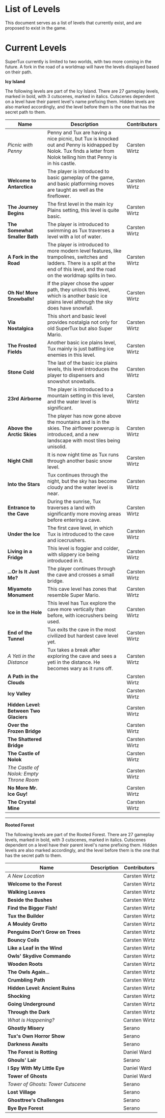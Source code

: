 # List of Levels

This document serves as a list of levels that currently exist, and are proposed to exist in the game.

# Current Levels

SuperTux currently is limited to two worlds, with two more coming in the future. A fork in the road of a worldmap will have the levels displayed based on their path.

**Icy Island**

The following levels are part of the Icy Island. There are 27 gameplay levels, marked in bold, with 3 cutscenes, marked in italics. Cutscenes dependent on a level have their parent level's name prefixing them. Hidden levels are also marked accordingly, and the level before them is the one that has the secret path to them.

| Name | Description | Contributors |
| --- | --- | --- |
| *Picnic with Penny* | Penny and Tux are having a nice picnic, but Tux is knocked out and Penny is kidnapped by Nolok. Tux finds a letter from Nolok telling him that Penny is in his castle. | Carsten Wirtz |
| **Welcome to Antarctica** | The player is introduced to basic gameplay of the game, and basic platforming moves are taught as well as the fireflower. | Carsten Wirtz |
| **The Journey Begins** | The first level in the main Icy Plains setting, this level is quite basic. | Carsten Wirtz |
| **The Somewhat Smaller Bath** | The player is introduced to swimming as Tux traverses a level with a lot of water. | Carsten Wirtz |
| **A Fork in the Road** | The player is introduced to more modern level features, like trampolines, switches and ladders. There is a split at the end of this level, and the road on the worldmap splits in two. | Carsten Wirtz |
| **Oh No! More Snowballs!** | If the player chose the upper path, they unlock this level, which is another basic ice plains level although the sky does have snowfall. | Carsten Wirtz |
| **Via Nostalgica** | This short and basic level provides nostalgia not only for old SuperTux but also Super Mario. | Carsten Wirtz |
| **The Frosted Fields** | Another basic ice plains level, Tux mainly is just battling ice enemies in this level. | Carsten Wirtz |
| **Stone Cold** | The last of the basic ice plains levels, this level introduces the player to dispensers and snowshot snowballs. | Carsten Wirtz |
| **23rd Airborne** | The player is introduced to a mountain setting in this level, and the water level is significant. | Carsten Wirtz |
| **Above the Arctic Skies** | The player has now gone above the mountains and is in the skies. The airflower powerup is introduced, and a new landscape with most tiles being unisolid. | Carsten Wirtz |
| **Night Chill** | It is now night time as Tux runs through another basic snow level. | Carsten Wirtz |
| **Into the Stars** | Tux continues through the night, but the sky has become cloudy and the water level is near. | Carsten Wirtz |
| **Entrance to the Cave** | During the sunrise, Tux traverses a land with significantly more moving areas before entering a cave. | Carsten Wirtz |
| **Under the Ice** | The first cave level, in which Tux is introduced to the cave and icecrushers. | Carsten Wirtz |
| **Living in a Fridge** | This level is foggier and colder, with slippery ice being introduced in it. | Carsten Wirtz |
| **...Or Is It Just Me?** | The player continues through the cave and crosses a small bridge. | Carsten Wirtz |
| **Miyamoto Monument** | This cave level has zones that resemble Super Mario. | Carsten Wirtz |
| **Ice in the Hole** | This level has Tux explore the cave more vertically than before, with icecrushers being used. | Carsten Wirtz |
| **End of the Tunnel** | Tux exits the cave in the most civilized but hardest cave level yet. | Carsten Wirtz |
| *A Yeti in the Distance* | Tux takes a break after exploring the cave and sees a yeti in the distance. He becomes wary as it runs off. | Carsten Wirtz |
| **A Path in the Clouds** || Carsten Wirtz |
| **Icy Valley** || Carsten Wirtz |
| **Hidden Level: Between Two Glaciers** || Carsten Wirtz |
| **Over the Frozen Bridge** || Carsten Wirtz |
| **The Shattered Bridge** || Carsten Wirtz |
| **The Castle of Nolok** || Carsten Wirtz |
| *The Castle of Nolok: Empty Throne Room* || Carsten Wirtz |
| **No More Mr. Ice Guy!** || Carsten Wirtz |
| **The Crystal Mine** || Carsten Wirtz |

-----

**Rooted Forest**

The following levels are part of the Rooted Forest. There are 27 gameplay levels, marked in bold, with 3 cutscenes, marked in italics. Cutscenes dependent on a level have their parent level's name prefixing them. Hidden levels are also marked accordingly, and the level before them is the one that has the secret path to them.

| Name | Description | Contributors |
| --- | --- | --- |
| *A New Location* || Carsten Wirtz |
| **Welcome to the Forest** || Carsten Wirtz |
| **Walking Leaves** || Carsten Wirtz |
| **Beside the Bushes** || Carsten Wirtz |
| **Find the Bigger Fish!** || Carsten Wirtz |
| **Tux the Builder** || Carsten Wirtz |
| **A Mouldy Grotto** || Carsten Wirtz |
| **Penguins Don't Grow on Trees** || Carsten Wirtz |
| **Bouncy Coils** || Carsten Wirtz |
| **Like a Leaf in the Wind** || Carsten Wirtz |
| **Owls' Skydive Commando** || Carsten Wirtz |
| **Wooden Roots** || Carsten Wirtz |
| **The Owls Again...** || Carsten Wirtz |
| **Crumbling Path** || Carsten Wirtz |
| **Hidden Level: Ancient Ruins** || Carsten Wirtz |
| **Shocking** || Carsten Wirtz |
| **Going Underground** || Carsten Wirtz |
| **Through the Dark** || Carsten Wirtz |
| *What is Happening?* || Carsten Wirtz |
| **Ghostly Misery** || Serano |
| **Tux's Own Horror Show** || Serano |
| **Darkness Awaits** || Serano |
| **The Forest is Rotting** || Daniel Ward |
| **Ghouls' Lair** || Serano |
| **I Spy With My Little Eye** || Daniel Ward |
| **Tower of Ghosts** || Daniel Ward |
| *Tower of Ghosts: Tower Cutscene* || Serano |
| **Lost Village** || Serano |
| **Ghosttree's Challenges** || Serano |
| **Bye Bye Forest** || Serano |
